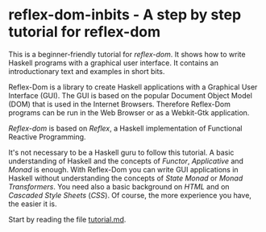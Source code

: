 # reflex-dom-inbits - A step by step tutorial for reflex-dom

This is a beginner-friendly tutorial for *reflex-dom*. It shows how to write Haskell programs  with a graphical user interface.
It contains an introductionary text and examples in short bits.

Reflex-Dom is a library to create Haskell applications with a Graphical User Interface (GUI).
The GUI is based on the popular Document Object Model (DOM) that is used in the Internet Browsers.
Therefore Reflex-Dom programs can be run in the Web Browser or as a Webkit-Gtk application. 

*Reflex-dom* is based on *Reflex*, a Haskell implementation of Functional Reactive Programming.

It's not necessary to be a Haskell guru to follow this tutorial. 
A basic understanding of Haskell and the concepts of *Functor*, *Applicative* and *Monad* is enough.
With Reflex-Dom you can write GUI applications in Haskell without understanding the concepts of
*State Monad* or *Monad Transformers*. You need also a basic background on *HTML* and 
on *Cascaded Style Sheets* (*CSS*). Of course, the more experience you have, the easier it is.

Start by reading the file [tutorial.md](tutorial.md).